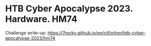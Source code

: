 # HTB Cyber Apocalypse 2023. Hardware. HM74

Challenge write-up: https://7rocky.github.io/en/ctf/other/htb-cyber-apocalypse-2023/hm74

